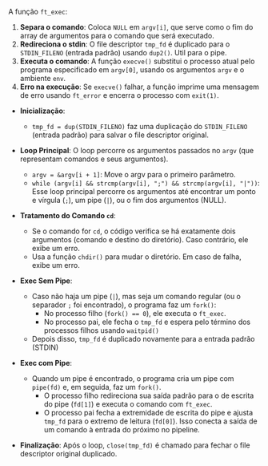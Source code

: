 A função `ft_exec`:

1.  **Separa o comando**: Coloca `NULL` em `argv[i]`, que serve como o fim do array de argumentos para o comando que será executado.
2.  **Redireciona o stdin**: O file descriptor `tmp_fd` é duplicado para o `STDIN_FILENO` (entrada padrão) usando `dup2()`. Util para o pipe.
3.  **Executa o comando**: A função `execve()` substitui o processo atual pelo programa especificado em `argv[0]`, usando os argumentos `argv` e o ambiente `env`.
4.  **Erro na execução**: Se `execve()` falhar, a função imprime uma mensagem de erro usando `ft_error` e encerra o processo com `exit(1)`.

-   **Inicialização**:
    
    -   `tmp_fd = dup(STDIN_FILENO)` faz uma duplicação do `STDIN_FILENO` (entrada padrão) para salvar o file descriptor original.
-   **Loop Principal**: O loop percorre os argumentos passados no `argv` (que representam comandos e seus argumentos).
    
    -   `argv = &argv[i + 1]`:  Move o argv para o primeiro parâmetro.
    -   `while (argv[i] && strcmp(argv[i], ";") && strcmp(argv[i], "|"))`: Esse loop principal percorre os argumentos até encontrar um ponto e vírgula (`;`), um pipe (`|`), ou o fim dos argumentos  (NULL).
-   **Tratamento do Comando `cd`**:
    
    -   Se o comando for `cd`, o código verifica se há exatamente dois argumentos (comando e destino do diretório). Caso contrário, ele exibe um erro.
    -   Usa a função `chdir()` para mudar o diretório. Em caso de falha, exibe um erro.
-   **Exec Sem Pipe**:
    
    -   Caso não haja um pipe (`|`), mas seja um comando regular (ou o separador `;` foi encontrado), o programa faz um `fork()`:
        -   No processo filho (`fork() == 0`), ele executa o  `ft_exec`.
        -   No processo pai, ele fecha o `tmp_fd` e espera pelo término dos processos filhos usando `waitpid()`
    -   Depois disso, `tmp_fd` é duplicado novamente para a entrada padrão (STDIN)
-   **Exec com Pipe**:

    -   Quando um pipe é encontrado, o programa cria um pipe com `pipe(fd)` e, em seguida, faz um `fork()`.
        -   O processo filho redireciona sua saída padrão para o de escrita do pipe (`fd[1]`) e executa o comando com `ft_exec`.
        -   O processo pai fecha a extremidade de escrita do pipe e ajusta `tmp_fd` para o extremo de leitura (`fd[0]`). Isso conecta a saída de um comando à entrada do próximo no pipeline.
-   **Finalização**: Após o loop, `close(tmp_fd)` é chamado para fechar o file descriptor original duplicado.
